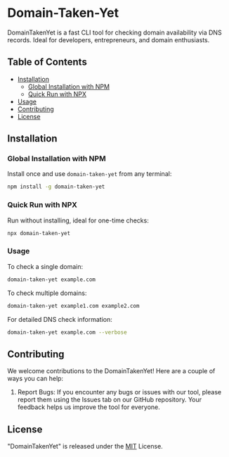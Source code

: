 # Domain-Taken-Yet

DomainTakenYet is a fast CLI tool for checking domain availability via DNS records. Ideal for developers, entrepreneurs, and domain enthusiasts.

## Table of Contents

- [Installation](#installation)
  - [Global Installation with NPM](#global-installation-with-npm)
  - [Quick Run with NPX](#quick-run-with-npx)
- [Usage](#usage)
- [Contributing](#contributing)
- [License](#license)

## Installation

### Global Installation with NPM

Install once and use `domain-taken-yet` from any terminal:

```bash
npm install -g domain-taken-yet
```

### Quick Run with NPX

Run without installing, ideal for one-time checks:

```bash
npx domain-taken-yet
```

### Usage

To check a single domain:

```bash
domain-taken-yet example.com
```

To check multiple domains:

```bash
domain-taken-yet example1.com example2.com
```

For detailed DNS check information:

```bash
domain-taken-yet example.com --verbose
```

## Contributing

We welcome contributions to the DomainTakenYet! Here are a couple of ways you can help:

1. Report Bugs: If you encounter any bugs or issues with our tool, please report them using the Issues tab on our GitHub
   repository. Your feedback helps us improve the tool for everyone.

## License

"DomainTakenYet" is released under the [MIT](LICENSE) License.
